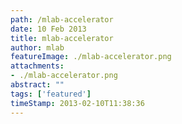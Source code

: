 ```yaml
---
path: /mlab-accelerator
date: 10 Feb 2013
title: mlab-accelerator
author: mlab
featureImage: ./mlab-accelerator.png
attachments: 
- ./mlab-accelerator.png
abstract: ""
tags: ['featured']
timeStamp: 2013-02-10T11:38:36
---
```






